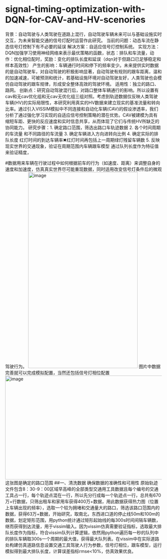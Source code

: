 # signal-timing-optimization-with-DQN-for-CAV-and-HV-scenories
背景：自动驾驶与人类驾驶在道路上混行，自动驾驶车辆未来可以与基础设施实时交互，为未来智能交通的信号灯配时运营作此研究。
当前的问题：动态车流在静态信号灯控制下有不必要的延误
解决方案：自适应信号灯控制系统。
实现方法：DQN加强学习使用神经网络来表示最优策略的函数，状态：排队和车流量，动作：优化相位配时，奖励：变化的排队长度和延误（dqn对于但路口已足够稳定和样本高效性）
产生的影响：车辆通行时间和停下的频率变少。未来提供实时数据的是自动驾驶车，对自动驾驶的积极影响显著，自动驾驶有规则的跟车距离，温和的加速减速，可被预测和统计，若基础设施环境对自动驾驶友好，人类驾驶也会模仿自动驾驶的跟车规律，形成安全整体高效的驾驶环境。
适用性：独立的路口、路网。
创新点：研究自动驾驶混行后，对路口整体车辆通行的影响。所以设置有cav和无cav优化组和无cav无优化组三组对照。考虑到轨迹数据仅反映人类驾驶车辆(HV)的实际局限性，本研究利用真实的HV数据来建立现实的基准流量和转向比率。通过引入VISSIM模拟中不同连接和自动化车辆(CAV)的假设渗透率，我们分析了通过强化学习实现的自适应信号控制策略的潜在优势。CAV被建模为具有缩短车距、更快的反应速度和实时信息共享，从而体现了它们与传统HV所缺乏的协同能力。
研究步骤：1.	确定路口范围，筛选出路口车轨迹数据
2.	各个时间周期的车流量 和不同路径的车流量
3.	确定车辆进入方向进转向比例
4.	确定实际的排队长度 红灯时间的到达车辆率✖红灯时间再包括上一周期绿灯残留车辆数
5.	反映现实世界的交通现象，验证在周期范围内车辆跟车模型 通过队列长度作为特征值来验证精度，

#数据用来车辆在行驶过程中如何根据前车的行为（如速度、距离）来调整自身的速度和加速度，仿真真实世界尽可能重现数据，同时适用改变信号灯条件后的微观驾驶行为。
<img width="352" height="630" alt="image" src="https://github.com/user-attachments/assets/8a13c739-6f89-4b0b-9dc4-03f848ce4893" />
图片中数据完善就可以完成模拟配置，当然还包括信号灯相位配置
<img width="930" height="334" alt="image" src="https://github.com/user-attachments/assets/7335bba5-8ae2-47ce-a607-d995e5b0e78b" />
这张图是确定的路口范围
##一、清洗数据 确保数据的准确性和可用性  原始轨迹文件包含8：30-9：00区域早高峰的全部类型交通用工具数据且每个编号的交通工具占一行，每个轨迹点混在一行，所以先分行成每一个轨迹点一行，总共有670万+行数据，只筛出租车和家用车获得400万+数据，用此数据获得热力图（位置上车辆出现的频率），选取一个较为拥堵和交通量大的路口，筛选该路口范围内的数据，获得63万+数据，开始研究，取南北，东西进口道的停止线50m和100m的数据，划定矩形范围，用python统计通过矩形起始线的每300s时间间隔车辆数，继而获得到达流量，用于vissim输入。因为vissim仿真需要验证指标，选取最大排队长度作为指标，符合vissim队列计算逻辑，依然用python遍历每一秒的队列中的排队车辆取300s一个周期的最大值，获得最大队列表。在vissim中在实际道路处构建仿真道路信息设置交通工具驾驶人行为参数，信号灯相位，跟车模型，运行模拟得到最大排队长度，计算误差指标rmse<10%，仿真效果优良。
